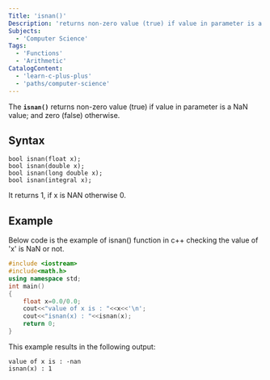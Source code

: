 ```yaml
---
Title: 'isnan()'
Description: 'returns non-zero value (true) if value in parameter is a NaN value; and zero (false) otherwise.'
Subjects:
  - 'Computer Science'
Tags:
  - 'Functions'
  - 'Arithmetic'
CatalogContent:
  - 'learn-c-plus-plus'
  - 'paths/computer-science'
---
```


The **`isnan()`**  returns non-zero value (true) if value in parameter is a NaN value; and zero (false) otherwise.

## Syntax

```pseudo
bool isnan(float x);  
bool isnan(double x);  
bool isnan(long double x);  
bool isnan(integral x);
```
It returns 1, if x is NAN otherwise 0.


## Example

Below code is the example of isnan() function in c++ checking the value of 'x' is NaN or not.

```cpp
#include <iostream>  
#include<math.h>  
using namespace std;  
int main()  
{  
    float x=0.0/0.0;  
    cout<<"value of x is : "<<x<<'\n';  
    cout<<"isnan(x) : "<<isnan(x);  
    return 0;  
}  
```

This example results in the following output:

```
value of x is : -nan
isnan(x) : 1 
```
